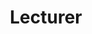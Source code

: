 ---
published: false
title: Lecturer
description: Sports broadcast journalism is a dream job for people across the world. I’m fortunate to live out my dream on a day-to-day basis. Which is why I also love to give back when I can, to help inspire and teach aspiring sports journalists how to create their own path in the industry.
icon: fa-chalkboard-teacher
---